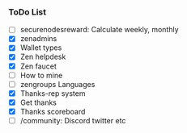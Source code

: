 ### ToDo List
- [ ] securenodesreward: Calculate weekly, monthly
- [X] zenadmins
- [X] Wallet types
- [X] Zen helpdesk
- [X] Zen faucet
- [ ] How to mine
- [ ] zengroups Languages
- [X] Thanks-rep system
- [X] Get thanks
- [X] Thanks scoreboard
- [ ] /community: Discord twitter etc